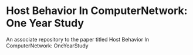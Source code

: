 # Host Behavior In ComputerNetwork: One Year Study

An associate repository to the paper titled Host Behavior In ComputerNetwork: OneYearStudy
